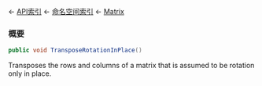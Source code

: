 ← [API索引](Api-Index) ← [命名空间索引](Namespace-Index) ← [Matrix](VRageMath.Matrix)

### 概要

```csharp
public void TransposeRotationInPlace()
```

Transposes the rows and columns of a matrix that is assumed to be rotation only in place.

